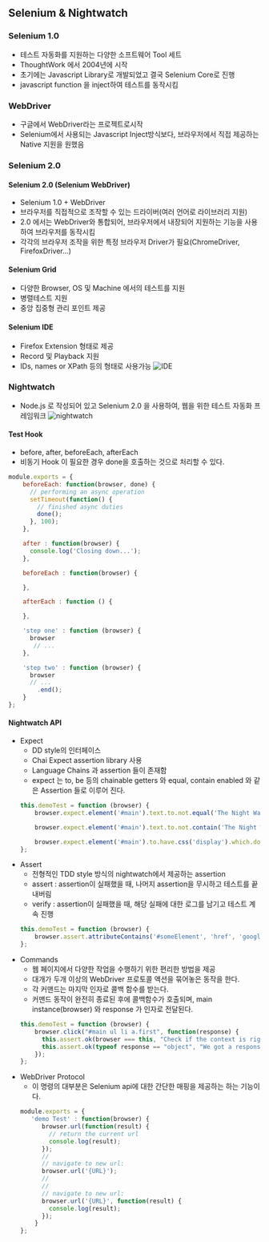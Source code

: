## Selenium & Nightwatch

### Selenium 1.0

- 테스트 자동화를 지원하는 다양한 소프트웨어 Tool 세트
- ThoughtWork 에서 2004년에 시작
- 초기에는 Javascript Library로 개발되었고 결국 Selenium Core로 진행
- javascript function 을 inject하여 테스트를 동작시킴

### WebDriver

- 구글에서 WebDriver라는 프로젝트로시작
- Selenium에서 사용되는 Javascript Inject방식보다, 브라우저에서 직접 제공하는 Native 지원을 원했음

### Selenium 2.0

#### Selenium 2.0 (Selenium WebDriver)

- Selenium 1.0 + WebDriver
- 브라우저를 직접적으로 조작할 수 있는 드라이버(여러 언어로 라이브러리 지원)
- 2.0 에서는 WebDriver와 통합되어, 브라우저에서 내장되어 지원하는 기능을 사용하여 브라우저를 동작시킴
- 각각의 브라우저 조작을 위한 특정 브라우저 Driver가 필요(ChromeDriver, FirefoxDriver...)

#### Selenium Grid

- 다양한 Browser, OS 및 Machine 에서의 테스트를 지원
- 병렬테스트 지원
- 중앙 집중형 관리 포인트 제공

#### Selenium IDE

- Firefox Extension 형태로 제공
- Record 및 Playback 지원
- IDs, names or XPath 등의 형태로 사용가능
![IDE](http://www.seleniumhq.org/projects/ide/selenium-ide.gif)


### Nightwatch

- Node.js 로 작성되어 있고 Selenium 2.0 을 사용하여, 웹을 위한 테스트 자동화 프레임워크
![nightwatch](http://nightwatchjs.org/img/operation.png)

#### Test Hook

- before, after, beforeEach, afterEach
- 비동기 Hook 이 필요한 경우 done을 호출하는 것으로 처리할 수 있다.
```javascript
module.exports = {
    beforeEach: function(browser, done) {
      // performing an async operation
      setTimeout(function() {
        // finished async duties
        done();
      }, 100);
    },

    after : function(browser) {
      console.log('Closing down...');
    },

    beforeEach : function(browser) {

    },

    afterEach : function () {

    },

    'step one' : function (browser) {
      browser
       // ...
    },

    'step two' : function (browser) {
      browser
      // ...
        .end();
    }
};
```

#### Nightwatch API

- Expect
    + DD style의 인터페이스
    + Chai Expect assertion library 사용
    + Language Chains 과 assertion 들이 존재함
    + expect 는 to, be 등의 chainable getters 와 equal, contain enabled 와 같은 Assertion 들로 이루어 진다.
    ```javascript
    this.demoTest = function (browser) {
        browser.expect.element('#main').text.to.not.equal('The Night Watch');

        browser.expect.element('#main').text.to.not.contain('The Night Watch');

        browser.expect.element('#main').to.have.css('display').which.does.not.equal('block');
    };
    ```
- Assert
    + 전형적인 TDD style 방식의 nightwatch에서 제공하는 assertion
    + assert : assertion이 실패했을 때, 나머지 assertion을 무시하고 테스트를 끝내버림
    + verify :  assertion이 실패했을 때, 해당 실패에 대한 로그를 남기고 테스트 계속 진행
    ```javascript
    this.demoTest = function (browser) {
        browser.assert.attributeContains('#someElement', 'href', 'google.com');
    };
    ```
- Commands
    + 웹 페이지에서 다양한 작업을 수행하기 위한 편리한 방법을 제공
    + 대개가 두개 이상의 WebDriver 프로토콜 액션을 묶어놓은 동작을 한다.
    + 각 커맨드는 마지막 인자로 콜백 함수를 받는다.
    + 커맨드 동작이 완전히 종료된 후에 콜백함수가 호출되며, main instance(browser) 와 response 가 인자로 전달된다.
    ```javascript
    this.demoTest = function (browser) {
        browser.click("#main ul li a.first", function(response) {
          this.assert.ok(browser === this, "Check if the context is right.");
          this.assert.ok(typeof response == "object", "We got a response object.");
        });
    };
    ```
- WebDriver Protocol
    + 이 명령의 대부분은 Selenium api에 대한 간단한 매핑을 제공하는 하는 기능이다.
    ```javascript
    module.exports = {
       'demo Test' : function(browser) {
          browser.url(function(result) {
            // return the current url
            console.log(result);
          });
          //
          // navigate to new url:
          browser.url('{URL}');
          //
          //
          // navigate to new url:
          browser.url('{URL}', function(result) {
            console.log(result);
          });
        }
    };
    ```
